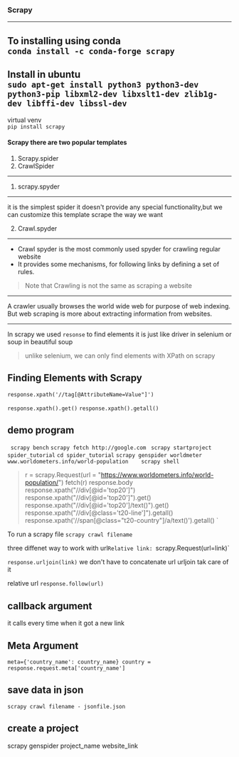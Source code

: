 
### Scrapy ###

---
To installing using conda <br>
`conda install -c conda-forge scrapy`
---
Install in ubuntu <br>
`sudo apt-get install python3 python3-dev python3-pip libxml2-dev libxslt1-dev zlib1g-dev libffi-dev libssl-dev`
---
virtual venv<br>
`pip install scrapy`

#### Scrapy there are two popular templates
1. Scrapy.spider
2. CrawlSpider
---
1. scrapy.spyder
---------------
it is the simplest spider 
it doesn't provide any special functionality,but we can customize this template scrape the way we want 

2. Crawl.spyder
---------------
- Crawl spyder is the most commonly used spyder for crawling regular website 
- It provides some mechanisms, for following links by defining a set of rules.
> Note that Crawling is not the same as scraping a website

___
A crawler usually browses the world wide web for purpose of web indexing.
But web scraping is more about extracting information from websites.
____
In scrapy we used `resonse` to find elements
it is just like driver in selenium or soup in beautiful soup
> unlike selenium, we can only find elements with XPath on scrapy

Finding Elements with Scrapy
---
`response.xpath('//tag[@AttributeName=Value"]')`

`response.xpath().get()`
`response.xpath().getall()`

demo program
---

` scrapy bench`
`scrapy fetch http://google.com `
`scrapy startproject spider_tutorial`
`cd spider_tutorial`
`scrapy genspider worldmeter www.worldometers.info/world-population   
scrapy shell`
> r = scrapy.Request(url = "https://www.worldometers.info/world-population/") 
> fetch(r) 
> response.body
> response.xpath("//div[@id='top20']")                                        
> response.xpath("//div[@id='top20']").get()
> response.xpath("//div[@id='top20']/text()").get() 
> response.xpath("//div[@class='t20-line']").getall()        
> response.xpath('//span[@class="t20-country"]/a/text()').getall()
`

To run a scrapy file
`scrapy crawl filename`

three diffenet way to work with url`
Relative link: 
 `scrapy.Request(url=link)`

`response.urljoin(link)`
we don't have to concatenate url urljoin tak care of it

relative url
`response.follow(url)`

callback argument 
---
it calls every time when it got a new link

Meta Argument
---
`meta={'country_name': country_name}
country = response.request.meta['country_name']`


save data in json
---
`scrapy crawl filename - jsonfile.json`

create a project 
---
scrapy genspider project_name website_link 
